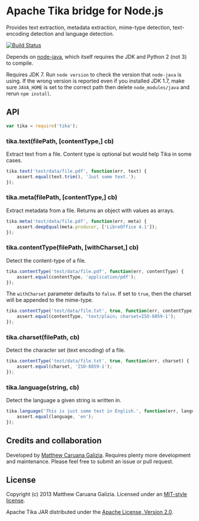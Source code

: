 # Apache Tika bridge for Node.js #

Provides text extraction, metadata extraction, mime-type detection, text-encoding detection and language detection.

[![Build Status](https://travis-ci.org/mattcg/node-tika.png?branch=master)](https://travis-ci.org/mattcg/node-tika)

Depends on [node-java](https://github.com/joeferner/node-java), which itself requires the JDK and Python 2 (not 3) to compile.

Requires JDK 7. Run `node version` to check the version that `node-java` is using. If the wrong version is reported even if you installed JDK 1.7, make sure `JAVA_HOME` is set to the correct path then delete `node_modules/java` and rerun `npm install`.

## API ##

```javascript
var tika = require('tika');
```

### tika.text(filePath, [contentType,] cb) ###

Extract text from a file. Content type is optional but would help Tika in some cases.

```javascript
tika.text('test/data/file.pdf', function(err, text) {
	assert.equal(text.trim(), 'Just some text.');
});
```

### tika.meta(filePath, [contentType,] cb) ###

Extract metadata from a file. Returns an object with values as arrays.

```javascript
tika.meta('test/data/file.pdf', function(err, meta) {
	assert.deepEqual(meta.producer, ['LibreOffice 4.1']);
});
```

### tika.contentType(filePath, [withCharset,] cb) ###

Detect the content-type of a file.

```javascript
tika.contentType('test/data/file.pdf', function(err, contentType) {
	assert.equal(contentType, 'application/pdf');
});
```

The `withCharset` parameter defaults to `false`. If set to `true`, then the charset will be appended to the mime-type.

```javascript
tika.contentType('test/data/file.txt', true, function(err, contentType) {
	assert.equal(contentType, 'text/plain; charset=ISO-8859-1');
});
```

### tika.charset(filePath, cb) ###

Detect the character set (text encoding) of a file.

```javascript
tika.contentType('test/data/file.txt', true, function(err, charset) {
	assert.equal(charset, 'ISO-8859-1');
});
```

### tika.language(string, cb) ###

Detect the language a given string is written in.

```javascript
tika.language('This is just some text in English.', function(err, language, reasonablyCertain) {
	assert.equal(language, 'en');
});
```

## Credits and collaboration ##

Developed by [Matthew Caruana Galizia](https://twitter.com/mcaruanagalizia). Requires plenty more development and maintenance. Please feel free to submit an issue or pull request.

## License ##

Copyright (c) 2013 Matthew Caruana Galizia. Licensed under an [MIT-style license](http://mattcg.mit-license.org).

Apache Tika JAR distributed under the [Apache License, Version 2.0](http://www.apache.org/licenses/LICENSE-2.0).
